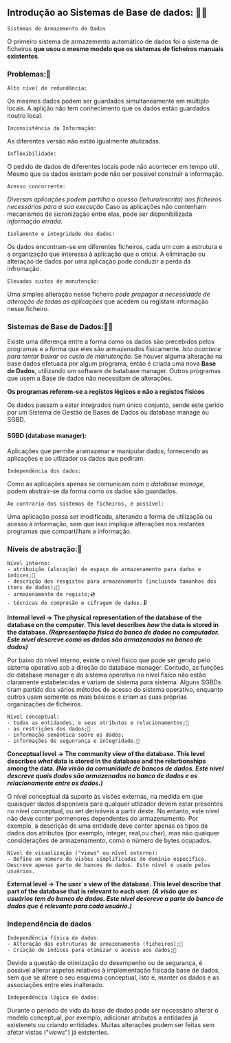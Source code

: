 ## Introdução ao Sistemas de Base de dados: 🧐😁

	Sistemas de Armazemento de Dados
O primeiro sistema de armazemento automático de dados foi o sistema de ficheiros **que usou o mesmo modelo que os sistemas de ficheiros manuais existentes**.

### Problemas:💩
	Alto nível de redundância:
Os mesmos dados podem ser guardados simultaneamente em múltiplo locais.
A aplição não tem conhecimento que os dados estão guardados noutro local.

	Inconsistência da Informação:
As diferentes versão não estão igualmente atulizadas.

	Inflexibilidade:
O pedido de dados de diferentes locais pode não acontecer em tempo util.
Mesmo que os dados existam pode não ser possivel construir a informação.

	Acesso concorrente:
*Diversas aplicações podem partilha o acesso (leitura/escrita) aos ficheiros necessários para a sua execução*
Caso as aplicações não contenham mecanismos de sicronização entre elas, pode ser disponibilizada *informação errada*.

	Isolamento e integridade dos dados:
Os dados encontram-se em diferentes ficheiros, cada um com a estrutura e a organização que interessa à aplicação que o crioui.
A eliminação ou alteração de dados por uma aplicação pode conduzir a perda da infromação.

	Elevados custos de manutenção:
Uma simples alteração nesse ficheiro *pode propagar a necessidade de alteração de todas as aplicações* que acedem ou registam informação nesse ficheiro.


### Sistemas de Base de Dados:🎲💪
Existe uma diferença entre a forma como os dados são precebidos pelos programas e a forma que eles são armazenados fisicamente. *Isto acontece para tentar baixar os custo de manutenção.* Se houver alguma alteração na base dados efetuada por algum programa, então é criada uma nova **Base de Dados**, utilizando um software de batabase manager. Outros programas que usem a Base de dados não necessitam de alterações.

**Os programas referem-se a registos lógicos e não a registos físicos**

Os dados passam a estar integrados num único conjunto, sende este gerido por um Sistema de Gestão de Bases de Dados ou database manage ou SGBD.

#### SGBD (database manager):
Aplicações que permite aramazenar e manipular dados, fornecendo as aplicações e ao utlizador os dados que pediram.

	Independência dos dados:
Como as aplicações apenas se comunicam com o *database manage*, podem abstrair-se da forma como os dados são guardados.

	Ao contrario dos sistemas de ficheiros, é possível:
Uma aplicação possa ser modificada, alterando a forma de utilização ou acesso à informação, sem que isso implique alterações nos restantes programas que compartilham a informação.


### Níveis de abstração:👾

	Nível interno:
	- atribuição (alocação) de espaço de armazenamento para dados e índices;🎲
	- descrição dos resgistos para armazenamento (incluindo tamanhos dos itens de dados);📄
	- armazenamento de registo;💿
	- técnicas de compresão e cifragem de dados.🗜
**Internal level -> The physical representation of the database of the database on the computer. This level describes _how_ the data is stored in the database. _(Representação física do banco de dados no computador. Este nível descreve como os dados são armazenados no banco de dados)_**
<p>Por baixo do nível interno, existe o nível físico que pode ser gerido pelo sistema operativo sob a direção do database manager. Contudo, as funções do database manager e do sistema operativo no nível físico não estão claramente estabelecidas e variam de sistema para sistema. Alguns SGBDs tiram partido dos vários métodos de acesso do sistema operativo, enquanto outros usam somente os mais básicos e criam as suas próprias organizações de ficheiros.

	Nível conceptual:
	- todas as entidandes, e seus atributos e relacionamentos;👻
	- as restrições dos dados;🔗
	- informação semântica sobre os dados;
	- informações de segunrança e integridade.🔐
**Conceptual level  -> The community view of the database. This level describes _what_ data is stored in the database and the relartionships among the data. _(Na visão da comunidade de bancos de dados. Este nível descreve quais dados são armazenados no banco de dados e os relacionamente entre os dados.)_**
<p>O nível conceptual dá suporte às visões externas, na medida em que quaisquer dados disponíveis para qualquer utlizador devem estar presentes no nível conceptual, ou set deriváveis a partir deste. No entanto, este nível não deve conter pormenores dependentes do armazenamento. Por exemplo, a descrição de uma entidade deve conter apenas os tipos de dados dos atributos (por exemplo, integer, real,ou char), mas não quaiquer considerações de armazenamento, como o número de bytes ocupados.

	Nível de visualização ("views" ou nível externo):
	- Define um número de visões simplificadas do domínio específico.
	Descreve apenas parte de bancos de dados. Este nível é usado pelos usuários.
**External level -> The user´s view of the database. This level describe that part of the database that is relevant to each user. _(A visão que os usuários tem do banco de dados. Este nível descreve a parte do banco de dados que é relevante para cada usuário.)_**

### Independência de dados

	Independência física de dados:
	- Alteração das estruturas de armazenamento (ficheiros);📂
	- Criação de índices para otimizar o acesso aos dados;📄
Devido a questão de otimização do desempenho ou de segurança, é possível alterar aspetos relativos à implementação físicada base de dados, sem que se altere o seu esquema conceptual, isto é, manter os dados e as associações entre eles inalterado.

	Independência lógica de dados:
Durante o período de vida da base de dados pode ser necessário alterar o modelo conceptual, por exemplo, adicionar atributos a entidades já existenets ou criando entidades. Muitas alterações podem ser feitas sem afetar vistas ("_views_") já existentes.
